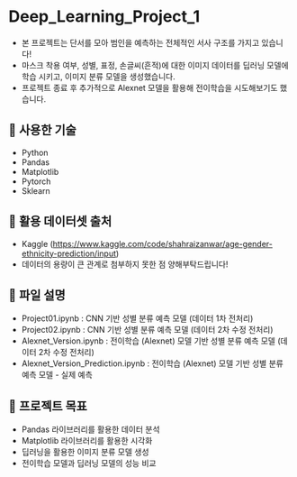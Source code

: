# Deep_Learning_Project_1

- 본 프로젝트는 단서를 모아 범인을 예측하는 전체적인 서사 구조를 가지고 있습니다!
- 마스크 착용 여부, 성별, 표정, 손글씨(흔적)에 대한 이미지 데이터를 딥러닝 모델에 학습 시키고,
  이미지 분류 모델을 생성했습니다.
- 프로젝트 종료 후 추가적으로 Alexnet 모델을 활용해 전이학습을 시도해보기도 했습니다.

## 🔧 사용한 기술

- Python
- Pandas
- Matplotlib
- Pytorch
- Sklearn

## 📂 활용 데이터셋 출처

- Kaggle (https://www.kaggle.com/code/shahraizanwar/age-gender-ethnicity-prediction/input)
- 데이터의 용량이 큰 관계로 첨부하지 못한 점 양해부탁드립니다!

## 📂 파일 설명 

- Project01.ipynb : CNN 기반 성별 분류 예측 모델 (데이터 1차 전처리)
- Project02.ipynb : CNN 기반 성별 분류 예측 모델 (데이터 2차 수정 전처리)
- Alexnet_Version.ipynb : 전이학습 (Alexnet) 모델 기반 성별 분류 예측 모델 (데이터 2차 수정 전처리)
- Alexnet_Version_Prediction.ipynb : 전이학습 (Alexnet) 모델 기반 성별 분류 예측 모델 - 실제 예측 

## 🎯 프로젝트 목표 

- Pandas 라이브러리를 활용한 데이터 분석
- Matplotlib 라이브러리를 활용한 시각화
- 딥러닝을 활용한 이미지 분류 모델 생성
- 전이학습 모델과 딥러닝 모델의 성능 비교
